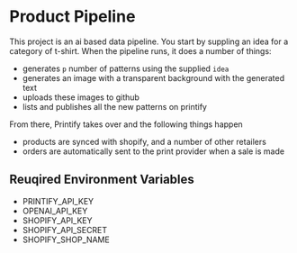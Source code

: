 # Product Pipeline

This project is an ai based data pipeline. You start by suppling an idea for a category of t-shirt. When the pipeline runs, it does a number of things:

- generates `p` number of patterns using the supplied `idea`
- generates an image with a transparent background with the generated text
- uploads these images to github
- lists and publishes all the new patterns on printify

From there, Printify takes over and the following things happen

- products are synced with shopify, and a number of other retailers
- orders are automatically sent to the print provider when a sale is made

## Reuqired Environment Variables

- PRINTIFY_API_KEY
- OPENAI_API_KEY
- SHOPIFY_API_KEY
- SHOPIFY_API_SECRET
- SHOPIFY_SHOP_NAME
